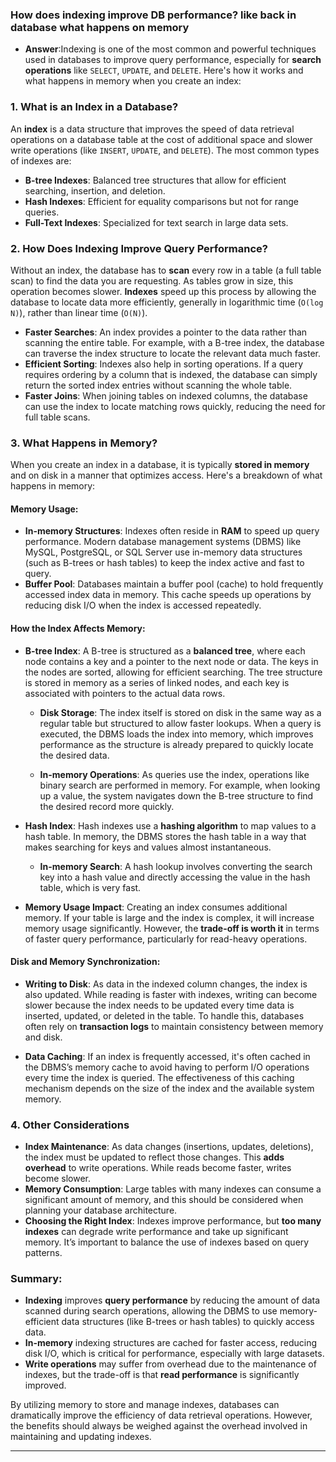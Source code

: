 ### How does indexing improve DB performance? like back in database what happens on memory 
- **Answer**:Indexing is one of the most common and powerful techniques used in databases to improve query performance, especially for **search operations** like `SELECT`, `UPDATE`, and `DELETE`. Here's how it works and what happens in memory when you create an index:

### 1. **What is an Index in a Database?**
An **index** is a data structure that improves the speed of data retrieval operations on a database table at the cost of additional space and slower write operations (like `INSERT`, `UPDATE`, and `DELETE`). The most common types of indexes are:

- **B-tree Indexes**: Balanced tree structures that allow for efficient searching, insertion, and deletion.
- **Hash Indexes**: Efficient for equality comparisons but not for range queries.
- **Full-Text Indexes**: Specialized for text search in large data sets.

### 2. **How Does Indexing Improve Query Performance?**
Without an index, the database has to **scan** every row in a table (a full table scan) to find the data you are requesting. As tables grow in size, this operation becomes slower. **Indexes** speed up this process by allowing the database to locate data more efficiently, generally in logarithmic time (`O(log N)`), rather than linear time (`O(N)`).

- **Faster Searches**: An index provides a pointer to the data rather than scanning the entire table. For example, with a B-tree index, the database can traverse the index structure to locate the relevant data much faster.
- **Efficient Sorting**: Indexes also help in sorting operations. If a query requires ordering by a column that is indexed, the database can simply return the sorted index entries without scanning the whole table.
- **Faster Joins**: When joining tables on indexed columns, the database can use the index to locate matching rows quickly, reducing the need for full table scans.

### 3. **What Happens in Memory?**

When you create an index in a database, it is typically **stored in memory** and on disk in a manner that optimizes access. Here's a breakdown of what happens in memory:

#### **Memory Usage**:
- **In-memory Structures**: Indexes often reside in **RAM** to speed up query performance. Modern database management systems (DBMS) like MySQL, PostgreSQL, or SQL Server use in-memory data structures (such as B-trees or hash tables) to keep the index active and fast to query.
- **Buffer Pool**: Databases maintain a buffer pool (cache) to hold frequently accessed index data in memory. This cache speeds up operations by reducing disk I/O when the index is accessed repeatedly.
  
#### **How the Index Affects Memory**:
- **B-tree Index**: A B-tree is structured as a **balanced tree**, where each node contains a key and a pointer to the next node or data. The keys in the nodes are sorted, allowing for efficient searching. The tree structure is stored in memory as a series of linked nodes, and each key is associated with pointers to the actual data rows.
  
  - **Disk Storage**: The index itself is stored on disk in the same way as a regular table but structured to allow faster lookups. When a query is executed, the DBMS loads the index into memory, which improves performance as the structure is already prepared to quickly locate the desired data.
  
  - **In-memory Operations**: As queries use the index, operations like binary search are performed in memory. For example, when looking up a value, the system navigates down the B-tree structure to find the desired record more quickly.

- **Hash Index**: Hash indexes use a **hashing algorithm** to map values to a hash table. In memory, the DBMS stores the hash table in a way that makes searching for keys and values almost instantaneous.
  - **In-memory Search**: A hash lookup involves converting the search key into a hash value and directly accessing the value in the hash table, which is very fast.
  
- **Memory Usage Impact**: Creating an index consumes additional memory. If your table is large and the index is complex, it will increase memory usage significantly. However, the **trade-off is worth it** in terms of faster query performance, particularly for read-heavy operations.

#### **Disk and Memory Synchronization**:
- **Writing to Disk**: As data in the indexed column changes, the index is also updated. While reading is faster with indexes, writing can become slower because the index needs to be updated every time data is inserted, updated, or deleted in the table. To handle this, databases often rely on **transaction logs** to maintain consistency between memory and disk.
  
- **Data Caching**: If an index is frequently accessed, it's often cached in the DBMS’s memory cache to avoid having to perform I/O operations every time the index is queried. The effectiveness of this caching mechanism depends on the size of the index and the available system memory.

### 4. **Other Considerations**
- **Index Maintenance**: As data changes (insertions, updates, deletions), the index must be updated to reflect those changes. This **adds overhead** to write operations. While reads become faster, writes become slower.
- **Memory Consumption**: Large tables with many indexes can consume a significant amount of memory, and this should be considered when planning your database architecture.
- **Choosing the Right Index**: Indexes improve performance, but **too many indexes** can degrade write performance and take up significant memory. It’s important to balance the use of indexes based on query patterns.

### Summary:
- **Indexing** improves **query performance** by reducing the amount of data scanned during search operations, allowing the DBMS to use memory-efficient data structures (like B-trees or hash tables) to quickly access data.
- **In-memory** indexing structures are cached for faster access, reducing disk I/O, which is critical for performance, especially with large datasets.
- **Write operations** may suffer from overhead due to the maintenance of indexes, but the trade-off is that **read performance** is significantly improved.

By utilizing memory to store and manage indexes, databases can dramatically improve the efficiency of data retrieval operations. However, the benefits should always be weighed against the overhead involved in maintaining and updating indexes.

---